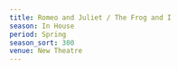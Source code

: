 ```yaml
---
title: Romeo and Juliet / The Frog and I
season: In House
period: Spring
season_sort: 300
venue: New Theatre
---
```



